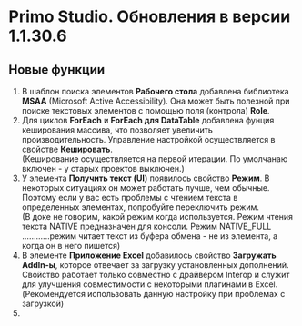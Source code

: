 # Primo Studio. Обновления в версии 1.1.30.6

## Новые функции

1. В шаблон поиска элементов **Рабочего стола** добавлена библиотека **MSAA** (Microsoft Active Accessibility). Она может быть полезной при поиске текстовых элементов с помощью поля (контрола) **Role**. 
1. Для циклов **ForEach** и **ForEach для DataTable** добавлена фунция кеширования массива, что позволяет увеличить производительность. Управление настройкой осуществляется в свойстве **Кешировать**.\
(Кеширование осуществляется на первой итерации. По умолчанаю включен - у старых проектов выключен.)
1. У элемента **Получить текст (UI)** появилось свойство **Режим**. В некоторых ситуациях он может работать лучше, чем обычные. Поэтому если у вас есть проблемы с чтением текста в определенных элементах, попробуйте переключить режим.\
(В доке не говорим, какой режим когда используется. Режим чтения текста NATIVE предназначен для консоли. Режим NATIVE_FULL  ............режим читает текст из буфера обмена - не из элемента, а когда он в него пишется)
1. В элементе **Приложение Excel** добавилось свойство **Загружать AddIn-ы**, которое отвечает за загрузку установленных дополнений. Свойство работает только совместно с драйвером Interop и служит для улучшения совместимости с некоторыми плагинами в Excel.\
(Рекомендуется использовать данную настройку при проблемах с загрузкой)
1. 
